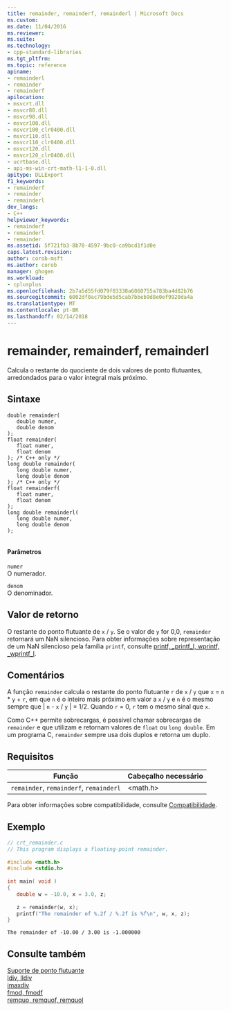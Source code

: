 ```yaml
---
title: remainder, remainderf, remainderl | Microsoft Docs
ms.custom: 
ms.date: 11/04/2016
ms.reviewer: 
ms.suite: 
ms.technology:
- cpp-standard-libraries
ms.tgt_pltfrm: 
ms.topic: reference
apiname:
- remainderl
- remainder
- remainderf
apilocation:
- msvcrt.dll
- msvcr80.dll
- msvcr90.dll
- msvcr100.dll
- msvcr100_clr0400.dll
- msvcr110.dll
- msvcr110_clr0400.dll
- msvcr120.dll
- msvcr120_clr0400.dll
- ucrtbase.dll
- api-ms-win-crt-math-l1-1-0.dll
apitype: DLLExport
f1_keywords:
- remainderf
- remainder
- remainderl
dev_langs:
- C++
helpviewer_keywords:
- remainderf
- remainderl
- remainder
ms.assetid: 5f721fb3-8b78-4597-9bc0-ca9bcd1f1d0e
caps.latest.revision: 
author: corob-msft
ms.author: corob
manager: ghogen
ms.workload:
- cplusplus
ms.openlocfilehash: 2b7a5d55fd079f03338a6860755a783ba4d82b76
ms.sourcegitcommit: 6002df0ac79bde5d5cab7bbeb9d8e0ef9920da4a
ms.translationtype: MT
ms.contentlocale: pt-BR
ms.lasthandoff: 02/14/2018
---
```

# <a name="remainder-remainderf-remainderl"></a>remainder, remainderf, remainderl
Calcula o restante do quociente de dois valores de ponto flutuantes, arredondados para o valor integral mais próximo.  
  
## <a name="syntax"></a>Sintaxe  
  
```  
double remainder(   
   double numer,  
   double denom  
);  
float remainder(   
   float numer,  
   float denom  
); /* C++ only */  
long double remainder(   
   long double numer,  
   long double denom  
); /* C++ only */  
float remainderf(   
   float numer,  
   float denom  
);  
long double remainderl(   
   long double numer,  
   long double denom  
);  
  
```  
  
#### <a name="parameters"></a>Parâmetros  
 `numer`  
 O numerador.  
  
 `denom`  
 O denominador.  
  
## <a name="return-value"></a>Valor de retorno  
 O restante do ponto flutuante de `x` / `y`. Se o valor de `y` for 0,0, `remainder` retornará um NaN silencioso. Para obter informações sobre representação de um NaN silencioso pela família `printf`, consulte [printf, _printf_l, wprintf, _wprintf_l](../../c-runtime-library/reference/printf-printf-l-wprintf-wprintf-l.md).  
  
## <a name="remarks"></a>Comentários  
 A função `remainder` calcula o restante do ponto flutuante `r` de `x` / `y` que `x` = `n` * `y` + `r`, em que `n` é o inteiro mais próximo em valor a `x` / `y` e `n` é o mesmo sempre que &#124; `n` - `x` / `y` &#124; = 1/2. Quando `r` = 0, `r` tem o mesmo sinal que `x`.  
  
 Como C++ permite sobrecargas, é possível chamar sobrecargas de `remainder` e que utilizam e retornam valores de `float` ou `long double`. Em um programa C, `remainder` sempre usa dois duplos e retorna um duplo.  
  
## <a name="requirements"></a>Requisitos  
  
|Função|Cabeçalho necessário|  
|--------------|---------------------|  
|`remainder`, `remainderf`, `remainderl`|\<math.h>|  
  
 Para obter informações sobre compatibilidade, consulte [Compatibilidade](../../c-runtime-library/compatibility.md).  
  
## <a name="example"></a>Exemplo  
  
```C  
// crt_remainder.c  
// This program displays a floating-point remainder.  
  
#include <math.h>  
#include <stdio.h>  
  
int main( void )  
{  
   double w = -10.0, x = 3.0, z;  
  
   z = remainder(w, x);  
   printf("The remainder of %.2f / %.2f is %f\n", w, x, z);  
}  
```  
  
```Output  
The remainder of -10.00 / 3.00 is -1.000000  
```  
  
## <a name="see-also"></a>Consulte também  
 [Suporte de ponto flutuante](../../c-runtime-library/floating-point-support.md)   
 [ldiv, lldiv](../../c-runtime-library/reference/ldiv-lldiv.md)   
 [imaxdiv](../../c-runtime-library/reference/imaxdiv.md)   
 [fmod, fmodf](../../c-runtime-library/reference/fmod-fmodf.md)   
 [remquo, remquof, remquol](../../c-runtime-library/reference/remquo-remquof-remquol.md)